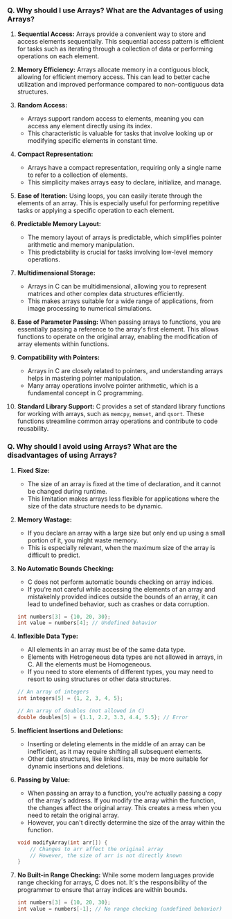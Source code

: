 ### Q. Why should I use Arrays? What are the Advantages of using Arrays?

1. **Sequential Access:** 
Arrays provide a convenient way to store and access elements sequentially. This sequential access pattern is efficient for tasks such as iterating through a collection of data or performing operations on each element.

2. **Memory Efficiency:** 
Arrays allocate memory in a contiguous block, allowing for efficient memory access. This can lead to better cache utilization and improved performance compared to non-contiguous data structures.

3. **Random Access:** 
    * Arrays support random access to elements, meaning you can access any element directly using its index. 
    * This characteristic is valuable for tasks that involve looking up or modifying specific elements in constant time.

4. **Compact Representation:** 
    * Arrays have a compact representation, requiring only a single name to refer to a collection of elements. 
    * This simplicity makes arrays easy to declare, initialize, and manage.

5. **Ease of Iteration:** 
Using loops, you can easily iterate through the elements of an array. This is especially useful for performing repetitive tasks or applying a specific operation to each element.

6. **Predictable Memory Layout:** 
    * The memory layout of arrays is predictable, which simplifies pointer arithmetic and memory manipulation. 
    * This predictability is crucial for tasks involving low-level memory operations.

7. **Multidimensional Storage:** 
    * Arrays in C can be multidimensional, allowing you to represent matrices and other complex data structures efficiently. 
    * This makes arrays suitable for a wide range of applications, from image processing to numerical simulations.

8. **Ease of Parameter Passing:** 
When passing arrays to functions, you are essentially passing a reference to the array's first element. This allows functions to operate on the original array, enabling the modification of array elements within functions.

9. **Compatibility with Pointers:** 
    * Arrays in C are closely related to pointers, and understanding arrays helps in mastering pointer manipulation. 
    * Many array operations involve pointer arithmetic, which is a fundamental concept in C programming.

10. **Standard Library Support:** C provides a set of standard library functions for working with arrays, such as `memcpy`, `memset`, and `qsort`. These functions streamline common array operations and contribute to code reusability.


### Q. Why should I avoid using Arrays? What are the disadvantages of using Arrays?

1. **Fixed Size:** 
    * The size of an array is fixed at the time of declaration, and it cannot be changed during runtime. 
    * This limitation makes arrays less flexible for applications where the size of the data structure needs to be dynamic.

2. **Memory Wastage:** 
    * If you declare an array with a large size but only end up using a small portion of it, you might waste memory. 
    * This is especially relevant, when the maximum size of the array is difficult to predict.

3. **No Automatic Bounds Checking:** 
    * C does not perform automatic bounds checking on array indices. 
    * If you're not careful while accessing the elements of an array and mistakelnly provided indices outside the bounds of an array, it can lead to undefined behavior, such as crashes or data corruption.

    ```c
    int numbers[3] = {10, 20, 30};
    int value = numbers[4]; // Undefined behavior
    ```

4. **Inflexible Data Type:** 
    * All elements in an array must be of the same data type. 
    * Elements with Hetrogeneous data types are not allowed in arrays, in C. All the elements must be Homogeneous.
    * If you need to store elements of different types, you may need to resort to using structures or other data structures.
&nbsp;  
    ```c
    // An array of integers
    int integers[5] = {1, 2, 3, 4, 5};

    // An array of doubles (not allowed in C)
    double doubles[5] = {1.1, 2.2, 3.3, 4.4, 5.5}; // Error
    ```

5. **Inefficient Insertions and Deletions:** 
    * Inserting or deleting elements in the middle of an array can be inefficient, as it may require shifting all subsequent elements. 
    * Other data structures, like linked lists, may be more suitable for dynamic insertions and deletions.

6. **Passing by Value:** 
    * When passing an array to a function, you're actually passing a copy of the array's address. If you modify the array within the function, the changes affect the original array. This creates a mess when you need to retain the original array.
    * However, you can't directly determine the size of the array within the function.

    ```c
    void modifyArray(int arr[]) {
        // Changes to arr affect the original array
        // However, the size of arr is not directly known
    }
    ```

7. **No Built-in Range Checking:** While some modern languages provide range checking for arrays, C does not. It's the responsibility of the programmer to ensure that array indices are within bounds.

    ```c
    int numbers[3] = {10, 20, 30};
    int value = numbers[-1]; // No range checking (undefined behavior)
    ```